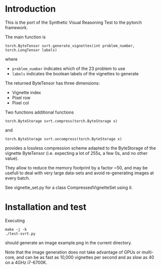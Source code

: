 # Introduction #

This is the port of the Synthetic Visual Reasoning Test to the pytorch
framework.

The main function is

```
torch.ByteTensor svrt.generate_vignettes(int problem_number, torch.LongTensor labels)
```

where

 * `problem_number` indicates which of the 23 problem to use
 * `labels` indicates the boolean labels of the vignettes to generate

The returned ByteTensor has three dimensions:

 * Vignette index
 * Pixel row
 * Pixel col

Two functions additional functions

```
torch.ByteStorage svrt.compress(torch.ByteStorage x)
```

and

```
torch.ByteStorage svrt.uncompress(torch.ByteStorage x)
```

provides a lossless compression scheme adapted to the ByteStorage of
the vignette ByteTensor (i.e. expecting a lot of 255s, a few 0s, and
no other value).

They allow to reduce the memory footprint by a factor ~50, and may be
usefull to deal with very large data-sets and avoid re-generating
images at every batch.

See vignette_set.py for a class CompressedVignetteSet using it.

# Installation and test #

Executing

```
make -j -k
./test-svrt.py
```

should generate an image example.png in the current directory.

Note that the image generation does not take advantage of GPUs or
multi-core, and can be as fast as 10,000 vignettes per second and as
slow as 40 on a 4GHz i7-6700K.
